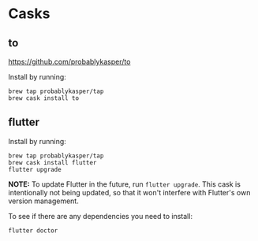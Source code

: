 # Casks

## to
https://github.com/probablykasper/to

Install by running:
```
brew tap probablykasper/tap
brew cask install to
```

## flutter
Install by running:
```
brew tap probablykasper/tap
brew cask install flutter
flutter upgrade
```
**NOTE:** To update Flutter in the future, run `flutter upgrade`. This cask is intentionally not being updated, so that it won't interfere with Flutter's own version management.

To see if there are any dependencies you need to install:
```
flutter doctor
```
